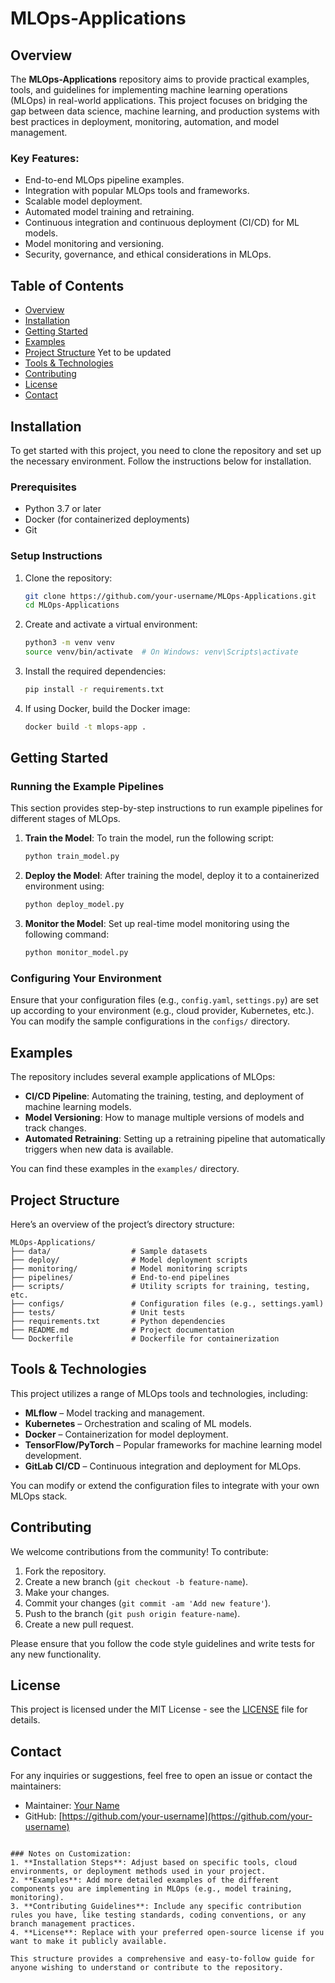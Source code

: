 # MLOps-Applications

## Overview
The **MLOps-Applications** repository aims to provide practical examples, tools, and guidelines for implementing machine learning operations (MLOps) in real-world applications. This project focuses on bridging the gap between data science, machine learning, and production systems with best practices in deployment, monitoring, automation, and model management.

### Key Features:
- End-to-end MLOps pipeline examples.
- Integration with popular MLOps tools and frameworks.
- Scalable model deployment.
- Automated model training and retraining.
- Continuous integration and continuous deployment (CI/CD) for ML models.
- Model monitoring and versioning.
- Security, governance, and ethical considerations in MLOps.

## Table of Contents
- [Overview](#overview)
- [Installation](#installation)
- [Getting Started](#getting-started)
- [Examples](#examples)
- [Project Structure](#project-structure) Yet to be updated
- [Tools & Technologies](#tools--technologies)
- [Contributing](#contributing)
- [License](#license)
- [Contact](#contact)

## Installation
To get started with this project, you need to clone the repository and set up the necessary environment. Follow the instructions below for installation.

### Prerequisites
- Python 3.7 or later
- Docker (for containerized deployments)
- Git

### Setup Instructions
1. Clone the repository:
   ```bash
   git clone https://github.com/your-username/MLOps-Applications.git
   cd MLOps-Applications
   ```

2. Create and activate a virtual environment:
   ```bash
   python3 -m venv venv
   source venv/bin/activate  # On Windows: venv\Scripts\activate
   ```

3. Install the required dependencies:
   ```bash
   pip install -r requirements.txt
   ```

4. If using Docker, build the Docker image:
   ```bash
   docker build -t mlops-app .
   ```

## Getting Started
### Running the Example Pipelines
This section provides step-by-step instructions to run example pipelines for different stages of MLOps.

1. **Train the Model**: To train the model, run the following script:
   ```bash
   python train_model.py
   ```

2. **Deploy the Model**: After training the model, deploy it to a containerized environment using:
   ```bash
   python deploy_model.py
   ```

3. **Monitor the Model**: Set up real-time model monitoring using the following command:
   ```bash
   python monitor_model.py
   ```

### Configuring Your Environment
Ensure that your configuration files (e.g., `config.yaml`, `settings.py`) are set up according to your environment (e.g., cloud provider, Kubernetes, etc.). You can modify the sample configurations in the `configs/` directory.

## Examples
The repository includes several example applications of MLOps:

- **CI/CD Pipeline**: Automating the training, testing, and deployment of machine learning models.
- **Model Versioning**: How to manage multiple versions of models and track changes.
- **Automated Retraining**: Setting up a retraining pipeline that automatically triggers when new data is available.

You can find these examples in the `examples/` directory.

## Project Structure
Here’s an overview of the project’s directory structure:

```
MLOps-Applications/
├── data/                  # Sample datasets
├── deploy/                # Model deployment scripts
├── monitoring/            # Model monitoring scripts
├── pipelines/             # End-to-end pipelines
├── scripts/               # Utility scripts for training, testing, etc.
├── configs/               # Configuration files (e.g., settings.yaml)
├── tests/                 # Unit tests
├── requirements.txt       # Python dependencies
├── README.md              # Project documentation
└── Dockerfile             # Dockerfile for containerization
```

## Tools & Technologies
This project utilizes a range of MLOps tools and technologies, including:

- **MLflow** – Model tracking and management.
- **Kubernetes** – Orchestration and scaling of ML models.
- **Docker** – Containerization for model deployment.
- **TensorFlow/PyTorch** – Popular frameworks for machine learning model development.
- **GitLab CI/CD** – Continuous integration and deployment for MLOps.

You can modify or extend the configuration files to integrate with your own MLOps stack.

## Contributing
We welcome contributions from the community! To contribute:

1. Fork the repository.
2. Create a new branch (`git checkout -b feature-name`).
3. Make your changes.
4. Commit your changes (`git commit -am 'Add new feature'`).
5. Push to the branch (`git push origin feature-name`).
6. Create a new pull request.

Please ensure that you follow the code style guidelines and write tests for any new functionality.

## License
This project is licensed under the MIT License - see the [LICENSE](LICENSE) file for details.

## Contact
For any inquiries or suggestions, feel free to open an issue or contact the maintainers:

- Maintainer: [Your Name](mailto:your-email@example.com)
- GitHub: [https://github.com/your-username](https://github.com/your-username)
```

### Notes on Customization:
1. **Installation Steps**: Adjust based on specific tools, cloud environments, or deployment methods used in your project.
2. **Examples**: Add more detailed examples of the different components you are implementing in MLOps (e.g., model training, monitoring).
3. **Contributing Guidelines**: Include any specific contribution rules you have, like testing standards, coding conventions, or any branch management practices.
4. **License**: Replace with your preferred open-source license if you want to make it publicly available.

This structure provides a comprehensive and easy-to-follow guide for anyone wishing to understand or contribute to the repository.

